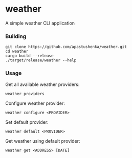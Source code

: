 # weather
A simple weather CLI application

### Building
```
git clone https://github.com/apastushenka/weather.git
cd weather
cargo build --release
./target/release/weather --help
```

### Usage
Get all available weather providers:
```
weather providers
```

Configure weather provider:
```
weather configure <PROVIDER>
```

Set default provider:
```
weather default <PROVIDER>
```

Get weather using default provider:
```
weather get <ADDRESS> [DATE]
```
